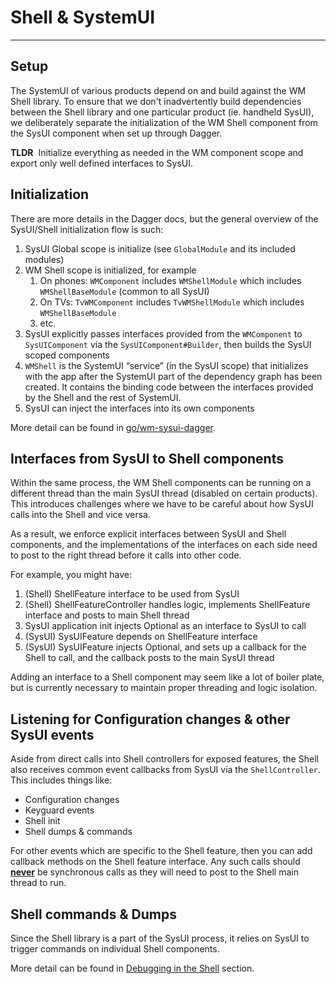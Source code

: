 # Shell & SystemUI

---

## Setup

The SystemUI of various products depend on and build against the WM Shell library. To ensure
that we don't inadvertently build dependencies between the Shell library and one particular
product (ie. handheld SysUI), we deliberately separate the initialization of the WM Shell
component from the SysUI component when set up through Dagger.

**TLDR**&nbsp; Initialize everything as needed in the WM component scope and export only well
defined interfaces to SysUI.

## Initialization

There are more details in the Dagger docs, but the general overview of the SysUI/Shell
initialization flow is such:

1) SysUI Global scope is initialize (see `GlobalModule` and its included modules)
2) WM Shell scope is initialized, for example
   1) On phones: `WMComponent` includes `WMShellModule` which includes `WMShellBaseModule`
      (common to all SysUI)
   2) On TVs: `TvWMComponent` includes `TvWMShellModule` which includes `WMShellBaseModule`
   3) etc.
3) SysUI explicitly passes interfaces provided from the `WMComponent` to `SysUIComponent` via
   the `SysUIComponent#Builder`, then builds the SysUI scoped components
4) `WMShell` is the SystemUI “service” (in the SysUI scope) that initializes with the app after the
SystemUI part of the dependency graph has been created. It contains the binding code between the
interfaces provided by the Shell and the rest of SystemUI.
5) SysUI can inject the interfaces into its own components

More detail can be found in [go/wm-sysui-dagger](http://go/wm-sysui-dagger).

## Interfaces from SysUI to Shell components

Within the same process, the WM Shell components can be running on a different thread than the main
SysUI thread (disabled on certain products).  This introduces challenges where we have to be
careful about how SysUI calls into the Shell and vice versa.

As a result, we enforce explicit interfaces between SysUI and Shell components, and the
implementations of the interfaces on each side need to post to the right thread before it calls
into other code.

For example, you might have:
1) (Shell) ShellFeature interface to be used from SysUI
2) (Shell) ShellFeatureController handles logic, implements ShellFeature interface and posts to
   main Shell thread
3) SysUI application init injects Optional<ShellFeature> as an interface to SysUI to call
4) (SysUI) SysUIFeature depends on ShellFeature interface
5) (SysUI) SysUIFeature injects Optional<ShellFeature>, and sets up a callback for the Shell to
   call, and the callback posts to the main SysUI thread

Adding an interface to a Shell component may seem like a lot of boiler plate, but is currently
necessary to maintain proper threading and logic isolation.

## Listening for Configuration changes & other SysUI events

Aside from direct calls into Shell controllers for exposed features, the Shell also receives
common event callbacks from SysUI via the `ShellController`.  This includes things like:

- Configuration changes
- Keyguard events
- Shell init
- Shell dumps & commands

For other events which are specific to the Shell feature, then you can add callback methods on
the Shell feature interface.  Any such calls should <u>**never**</u> be synchronous calls as
they will need to post to the Shell main thread to run.

## Shell commands & Dumps

Since the Shell library is a part of the SysUI process, it relies on SysUI to trigger commands
on individual Shell components.

More detail can be found in [Debugging in the Shell](debugging.md#shell-commands) section.